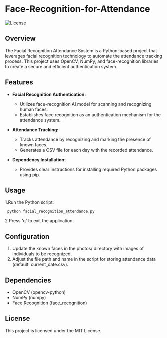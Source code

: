 # Face-Recognition-for-Attendance


[![License](https://img.shields.io/badge/license-MIT-blue.svg)](https://opensource.org/licenses/MIT)

## Overview

The Facial Recognition Attendance System is a Python-based project that leverages facial recognition technology to automate the attendance tracking process. This project uses OpenCV, NumPy, and face-recognition libraries to create a secure and efficient authentication system.


## Features

- **Facial Recognition Authentication:**
  - Utilizes face-recognition AI model for scanning and recognizing human faces.
  - Establishes face recognition as an authentication mechanism for the attendance system.

- **Attendance Tracking:**
  - Tracks attendance by recognizing and marking the presence of known faces.
  - Generates a CSV file for each day with the recorded attendance.

- **Dependency Installation:**
  - Provides clear instructions for installing required Python packages using pip.

## Usage 
1.Run the Python script:

     python facial_recognition_attendance.py
2.Press 'q' to exit the application.

## Configuration
1. Update the known faces in the photos/ directory with images of individuals to be recognized.
2. Adjust the file path and name in the script for storing attendance data (default: current_date.csv).

## Dependencies
- OpenCV (opencv-python)
- NumPy (numpy)
- Face Recognition (face_recognition)

## License
This project is licensed under the MIT License.


